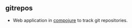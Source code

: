 ## gitrepos
* Web application in [compojure](https://github.com/weavejester/compojure) to track git repositories.
